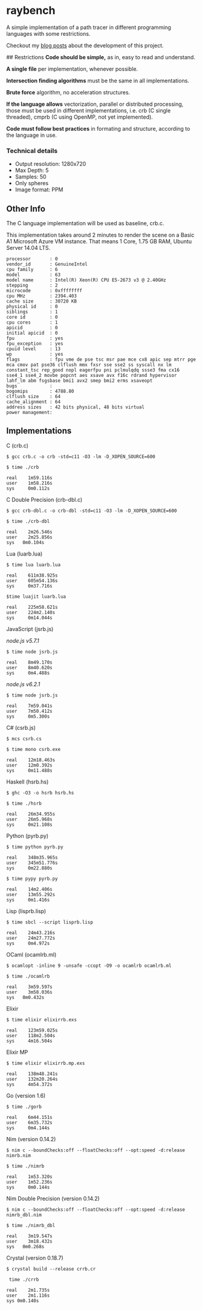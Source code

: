 # raybench

A simple implementation of a path tracer in different programming languages with some restrictions.

Checkout my [blog posts](http://eccentricdevelopments.com/programming-language-comparison-summary/) about the development of this project.

## Restrictions
**Code should be simple,** as in, easy to read and understand.

**A single file** per implementation, whenever possible.

**Intersection finding algorithms** must be the same in all implementations.

**Brute force** algorithm, no acceleration structures.

**If the language allows** vectorization, parallel or distributed processing, those must be used in different implementations, i.e. crb (C single threaded), cmprb (C using OpenMP, not yet implemented).

**Code must follow best practices** in formating and structure, according to the language in use.

### Technical details
* Output resolution: 1280x720
* Max Depth: 5
* Samples: 50
* Only spheres
* Image format: PPM

## Other Info
The C language implementation will be used as baseline, crb.c. 

This implementation takes around 2 minutes to render the scene on a Basic A1 Microsoft Azure VM instance. That means 1 Core, 1.75 GB RAM, Ubuntu Server 14.04 LTS.

```
processor       : 0
vendor_id       : GenuineIntel
cpu family      : 6
model           : 63
model name      : Intel(R) Xeon(R) CPU E5-2673 v3 @ 2.40GHz
stepping        : 2
microcode       : 0xffffffff
cpu MHz         : 2394.403
cache size      : 30720 KB
physical id     : 0
siblings        : 1
core id         : 0
cpu cores       : 1
apicid          : 0
initial apicid  : 0
fpu             : yes
fpu_exception   : yes
cpuid level     : 13
wp              : yes
flags           : fpu vme de pse tsc msr pae mce cx8 apic sep mtrr pge mca cmov pat pse36 clflush mmx fxsr sse sse2 ss syscall nx lm constant_tsc rep_good nopl eagerfpu pni pclmulqdq ssse3 fma cx16 sse4_1 sse4_2 movbe popcnt aes xsave avx f16c rdrand hypervisor lahf_lm abm fsgsbase bmi1 avx2 smep bmi2 erms xsaveopt
bugs            :
bogomips        : 4788.80
clflush size    : 64
cache_alignment : 64
address sizes   : 42 bits physical, 48 bits virtual
power management:
```

## Implementations

C (crb.c)

```
$ gcc crb.c -o crb -std=c11 -O3 -lm -D_XOPEN_SOURCE=600
```

```
$ time ./crb

real    1m59.116s
user    1m58.216s
sys     0m0.112s
```

C Double Precision (crb-dbl.c)

```
$ gcc crb-dbl.c -o crb-dbl -std=c11 -O3 -lm -D_XOPEN_SOURCE=600
```

```
$ time ./crb-dbl 

real	2m26.546s
user	2m25.856s
sys	  0m0.104s
```

Lua (luarb.lua)
```
$ time lua luarb.lua 

real    611m38.925s
user    605m54.136s
sys     0m37.716s
```
```
$time luajit luarb.lua 

real    225m58.621s
user    224m2.140s
sys     0m14.044s
```
JavaScript (jsrb.js)

*node.js v5.7.1*
```
$ time node jsrb.js 

real    8m49.170s
user    8m40.620s
sys     0m4.488s
```

*node.js v6.2.1*
```
$ time node jsrb.js 

real    7m59.041s
user    7m50.412s
sys     0m5.300s
```

C# (csrb.js)
```
$ mcs csrb.cs
```

```
$ time mono csrb.exe 

real    12m18.463s
user    12m0.392s
sys     0m11.488s
```

Haskell (hsrb.hs)
```
$ ghc -O3 -o hsrb hsrb.hs
```
```
$ time ./hsrb

real    26m34.955s
user    26m5.968s
sys     0m21.108s
```

Python (pyrb.py)
```
$ time python pyrb.py 

real    348m35.965s
user    345m51.776s
sys     0m22.880s
```
```
$ time pypy pyrb.py

real    14m2.406s
user    13m55.292s
sys     0m1.416s
```

Lisp (lisprb.lisp)
```
$ time sbcl --script lisprb.lisp 

real    24m43.216s
user    24m27.772s
sys     0m4.972s
```

OCaml (ocamlrb.ml)

```
$ ocamlopt -inline 9 -unsafe -ccopt -O9 -o ocamlrb ocamlrb.ml
```

```
$ time ./ocamlrb 

real	3m59.597s
user	3m58.036s
sys	  0m0.432s
```

Elixir
```
$ time elixir elixirrb.exs

real    123m59.025s
user    118m2.504s
sys     4m16.504s
```

Elixir MP
```
$ time elixir elixirrb.mp.exs

real    138m48.241s
user    132m20.264s
sys     4m54.372s
```

Go (version 1.6)
```
$ time ./gorb

real    6m44.151s
user    6m35.732s
sys     0m4.144s
```

Nim (version 0.14.2)
```
$ nim c --boundChecks:off --floatChecks:off --opt:speed -d:release nimrb.nim
```
```
$ time ./nimrb

real    1m53.320s
user    1m52.236s
sys     0m0.144s
```

Nim Double Precision (version 0.14.2)
```
$ nim c --boundChecks:off --floatChecks:off --opt:speed -d:release nimrb_dbl.nim
```
```
$ time ./nimrb_dbl 

real	3m19.547s
user	3m18.432s
sys	  0m0.268s
```

Crystal (version 0.18.7)
```
$ crystal build --release crrb.cr
```

```
 time ./crrb 

real	2m1.735s
user	2m1.116s
sys	0m0.140s
```
